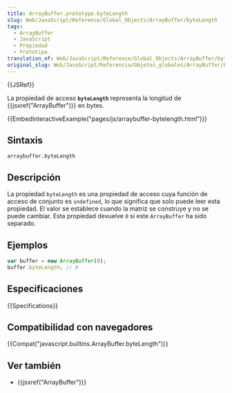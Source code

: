 ```yaml
---
title: ArrayBuffer.prototype.byteLength
slug: Web/JavaScript/Reference/Global_Objects/ArrayBuffer/byteLength
tags:
  - ArrayBuffer
  - JavaScript
  - Propiedad
  - Prototipo
translation_of: Web/JavaScript/Reference/Global_Objects/ArrayBuffer/byteLength
original_slug: Web/JavaScript/Referencia/Objetos_globales/ArrayBuffer/byteLength
---
```


{{JSRef}}

La propiedad de acceso **`byteLength`** representa la longitud de {{jsxref("ArrayBuffer")}} en bytes.

{{EmbedInteractiveExample("pages/js/arraybuffer-bytelength.html")}}

## Sintaxis

```
arraybuffer.byteLength
```

## Descripción

La propiedad `byteLength` es una propiedad de acceso cuya función de acceso de conjunto es `undefined`, lo que significa que solo puede leer esta propiedad. El valor se establece cuando la matriz se construye y no se puede cambiar. Esta propiedad devuelve `0` si este `ArrayBuffer` ha sido separado.

## Ejemplos

```js
var buffer = new ArrayBuffer(8);
buffer.byteLength; // 8
```

## Especificaciones

{{Specifications}}

## Compatibilidad con navegadores

{{Compat("javascript.builtins.ArrayBuffer.byteLength")}}

## Ver también

- {{jsxref("ArrayBuffer")}}
